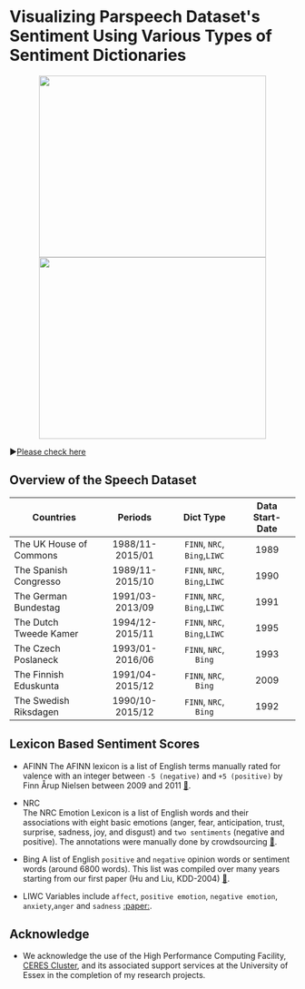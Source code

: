 # Visualizing Parspeech Dataset's Sentiment Using Various Types of Sentiment Dictionaries 

<p align="center">
  <img width="400" height= "320" src="https://raw.githack.com/yl17124/yl17124.github.io/master/images/hoc_NRC.gif">
  <img width="400" height= "320"  src="https://raw.githack.com/yl17124/yl17124.github.io/master/images/bt_NRC.gif">
</p>

:arrow_forward:[Please check here](https://raw.githack.com/yl17124/2019-SUMMER-RA/master/ParspeechV1.html)



## Overview of the Speech Dataset

| Countries               |     Periods     |         Dict Type           | Data Start-Date |    
|-------------------------|:---------------:|:---------------------------:|:---------------:|
| The UK House of Commons | 1988/11-2015/01 |`FINN`, `NRC`, `Bing`,`LIWC` |       1989    	|
| The Spanish Congresso   | 1989/11-2015/10 |`FINN`, `NRC`, `Bing`,`LIWC` |       1990      |
| The German Bundestag    | 1991/03-2013/09 |`FINN`, `NRC`, `Bing`,`LIWC` |       1991      |
| The Dutch Tweede Kamer  | 1994/12-2015/11 |`FINN`, `NRC`, `Bing`,`LIWC` |       1995      |
| The Czech Poslaneck     | 1993/01-2016/06 |`FINN`, `NRC`, `Bing`        |       1993      |
| The Finnish Eduskunta   | 1991/04-2015/12 |`FINN`, `NRC`, `Bing`        |       2009      |
| The Swedish Riksdagen   | 1990/10-2015/12 |`FINN`, `NRC`, `Bing`        |       1992      |


## Lexicon Based Sentiment Scores

- AFINN 
The AFINN lexicon is a list of English terms manually rated for valence with an integer between `-5 (negative)` and `+5 (positive)` by Finn Årup Nielsen between 2009 and 2011 [:link:](https://github.com/fnielsen/afinn). 

- NRC    
The NRC Emotion Lexicon is a list of English words and their associations with eight basic emotions (anger, fear, anticipation, trust, surprise, sadness, joy, and disgust) and `two sentiments` (negative and positive). The annotations were manually done by crowdsourcing [:link:](http://saifmohammad.com/WebPages/NRC-Emotion-Lexicon.htm).

- Bing
A list of English `positive` and `negative` opinion words or sentiment words (around 6800 words). This list was compiled over many years starting from our first paper (Hu and Liu, KDD-2004) [:link:](https://www.cs.uic.edu/~liub/FBS/sentiment-analysis.html). 

- LIWC
Variables include `affect`, `positive emotion`, `negative emotion`, `anxiety`,`anger` and `sadness` [:paper:](https://repositories.lib.utexas.edu/bitstream/handle/2152/31333/LIWC2015_LanguageManual.pdf).


## Acknowledge 

- We acknowledge the use of the High Performance Computing Facility, [CERES Cluster](https://hpc.essex.ac.uk/), and its associated support services at the University of Essex in the completion of my research projects.